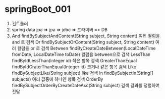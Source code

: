 # springBoot_001

1. 컨트롤러 
2. spring data jpa => jpa => jdbc => 드라이버 => DB
3. And	findBySubjectAndContent(String subject, String content)	여러 컬럼을 and 로 검색
   Or	findBySubjectOrContent(String subject, String content)	여러 컬럼을 or 로 검색
   Between	findByCreateDateBetween(LocalDateTime fromDate, LocalDateTime toDate)	컬럼을 between으로 검색
   LessThan	findByIdLessThan(Integer id)	작은 항목 검색
   GreaterThanEqual	findByIdGraterThanEqual(Integer id)	크거나 같은 항목 검색
   Like	findBySubjectLike(String subject)	like 검색
   In	findBySubjectIn(String[] subjects)	여러 값중에 하나인 항목 검색
   OrderBy	findBySubjectOrderByCreateDateAsc(String subject)	검색 결과를 정렬하여 전달